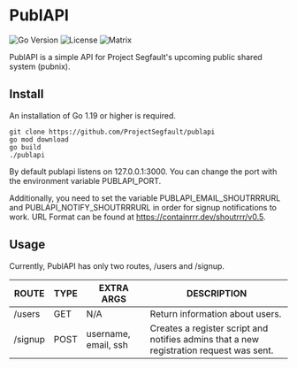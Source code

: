 # PublAPI
![Go Version](https://img.shields.io/github/go-mod/go-version/projectsegfault/publapi?logo=Go&style=for-the-badge)
![License](https://img.shields.io/github/license/projectsegfault/publapi?style=for-the-badge)
![Matrix](https://img.shields.io/matrix/pubnix:projectsegfau.lt?logo=matrix&style=for-the-badge)

PublAPI is a simple API for Project Segfault's upcoming public shared system (pubnix).

## Install
An installation of Go 1.19 or higher is required.
```
git clone https://github.com/ProjectSegfault/publapi
go mod download 
go build 
./publapi
```

By default publapi listens on 127.0.0.1:3000. You can change the port with the environment variable PUBLAPI_PORT.

Additionally, you need to set the variable PUBLAPI_EMAIL_SHOUTRRRURL and PUBLAPI_NOTIFY_SHOUTRRRURL in order for signup notifications to work. URL Format can be found at https://containrrr.dev/shoutrrr/v0.5.

## Usage
Currently, PublAPI has only two routes, /users and /signup.

| ROUTE   | TYPE | EXTRA ARGS           | DESCRIPTION                     |
|---------|------|----------------------|---------------------------------|
| /users  | GET  | N/A                  | Return information about users. |
| /signup | POST | username, email, ssh | Creates a register script and notifies admins that a new registration request was sent.|
